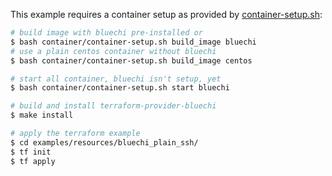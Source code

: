 This example requires a container setup as provided by [container-setup.sh](../../../container/container-setup.sh):

```bash
# build image with bluechi pre-installed or
$ bash container/container-setup.sh build_image bluechi
# use a plain centos container without bluechi
$ bash container/container-setup.sh build_image centos

# start all container, bluechi isn't setup, yet
$ bash container/container-setup.sh start bluechi

# build and install terraform-provider-bluechi
$ make install

# apply the terraform example
$ cd examples/resources/bluechi_plain_ssh/
$ tf init
$ tf apply
```
